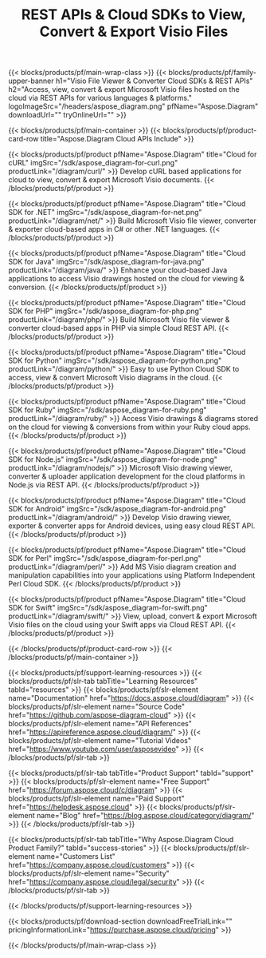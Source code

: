 ﻿---
title: REST APIs & Cloud SDKs to View, Convert & Export Visio Files 
description: Access, view, convert & export Microsoft Visio files hosted on the cloud via REST APIs for various languages & platforms
weight: 10
url: /family
---

{{< blocks/products/pf/main-wrap-class >}}
{{< blocks/products/pf/family-upper-banner h1="Visio File Viewer & Converter Cloud SDKs & REST APIs" h2="Access, view, convert & export Microsoft Visio files hosted on the cloud via REST APIs for various languages & platforms." logoImageSrc="/headers/aspose_diagram.png" pfName="Aspose.Diagram" downloadUrl="" tryOnlineUrl="" >}}

{{< blocks/products/pf/main-container >}}
{{< blocks/products/pf/product-card-row title="Aspose.Diagram Cloud APIs Include" >}}

{{< blocks/products/pf/product pfName="Aspose.Diagram" title="Cloud for cURL" imgSrc="/sdk/aspose_diagram-for-curl.png" productLink="/diagram/curl/" >}}
Develop cURL based applications for cloud to view, convert & export Microsoft Visio documents.
{{< /blocks/products/pf/product >}}

{{< blocks/products/pf/product pfName="Aspose.Diagram" title="Cloud SDK for .NET" imgSrc="/sdk/aspose_diagram-for-net.png" productLink="/diagram/net/" >}}
Build Microsoft Visio file viewer, converter & exporter cloud-based apps in C# or other .NET languages.
{{< /blocks/products/pf/product >}}

{{< blocks/products/pf/product pfName="Aspose.Diagram" title="Cloud SDK for Java" imgSrc="/sdk/aspose_diagram-for-java.png" productLink="/diagram/java/" >}}
Enhance your cloud-based Java applications to access Visio drawings hosted on the cloud for viewing & conversion.
{{< /blocks/products/pf/product >}}

{{< blocks/products/pf/product pfName="Aspose.Diagram" title="Cloud SDK for PHP" imgSrc="/sdk/aspose_diagram-for-php.png" productLink="/diagram/php/" >}}
Build Microsoft Visio file viewer & converter cloud-based apps in PHP via simple Cloud REST API.
{{< /blocks/products/pf/product >}}

{{< blocks/products/pf/product pfName="Aspose.Diagram" title="Cloud SDK for Python" imgSrc="/sdk/aspose_diagram-for-python.png" productLink="/diagram/python/" >}}
Easy to use Python Cloud SDK to access, view & convert Microsoft Visio diagrams in the cloud.
{{< /blocks/products/pf/product >}}

{{< blocks/products/pf/product pfName="Aspose.Diagram" title="Cloud SDK for Ruby" imgSrc="/sdk/aspose_diagram-for-ruby.png" productLink="/diagram/ruby/" >}}
Access Visio drawings & diagrams stored on the cloud for viewing & conversions from within your Ruby cloud apps.
{{< /blocks/products/pf/product >}}

{{< blocks/products/pf/product pfName="Aspose.Diagram" title="Cloud SDK for Node.js" imgSrc="/sdk/aspose_diagram-for-node.png" productLink="/diagram/nodejs/" >}}
Microsoft Visio drawing viewer, converter & uploader application development for the cloud platforms in Node.js via REST API.
{{< /blocks/products/pf/product >}}

{{< blocks/products/pf/product pfName="Aspose.Diagram" title="Cloud SDK for Android" imgSrc="/sdk/aspose_diagram-for-android.png" productLink="/diagram/android/" >}}
Develop Visio drawing viewer, exporter & converter apps for Android devices, using easy cloud REST API.
{{< /blocks/products/pf/product >}}

{{< blocks/products/pf/product pfName="Aspose.Diagram" title="Cloud SDK for Perl" imgSrc="/sdk/aspose_diagram-for-perl.png" productLink="/diagram/perl/" >}}
Add MS Visio diagram creation and manipulation capabilities into your applications using Platform Independent Perl Cloud SDK.
{{< /blocks/products/pf/product >}}

{{< blocks/products/pf/product pfName="Aspose.Diagram" title="Cloud SDK for Swift" imgSrc="/sdk/aspose_diagram-for-swift.png" productLink="/diagram/swift/" >}}
View, upload, convert & export Microsoft Visio files on the cloud using your Swift apps via Cloud REST API.
{{< /blocks/products/pf/product >}}

{{< /blocks/products/pf/product-card-row >}}
{{< /blocks/products/pf/main-container >}}

{{< blocks/products/pf/support-learning-resources >}}
{{< blocks/products/pf/slr-tab tabTitle="Learning Resources" tabId="resources" >}}
{{< blocks/products/pf/slr-element name="Documentation" href="https://docs.aspose.cloud/diagram" >}}
{{< blocks/products/pf/slr-element name="Source Code" href="https://github.com/aspose-diagram-cloud" >}}
{{< blocks/products/pf/slr-element name="API References" href="https://apireference.aspose.cloud/diagram/" >}}
{{< blocks/products/pf/slr-element name="Tutorial Videos" href="https://www.youtube.com/user/asposevideo" >}}
{{< /blocks/products/pf/slr-tab >}}

{{< blocks/products/pf/slr-tab tabTitle="Product Support" tabId="support" >}}
{{< blocks/products/pf/slr-element name="Free Support" href="https://forum.aspose.cloud/c/diagram" >}}
{{< blocks/products/pf/slr-element name="Paid Support" href="https://helpdesk.aspose.cloud" >}}
{{< blocks/products/pf/slr-element name="Blog" href="https://blog.aspose.cloud/category/diagram/" >}}
{{< /blocks/products/pf/slr-tab >}}

{{< blocks/products/pf/slr-tab tabTitle="Why Aspose.Diagram Cloud Product Family?" tabId="success-stories" >}}
{{< blocks/products/pf/slr-element name="Customers List" href="https://company.aspose.cloud/customers" >}}
{{< blocks/products/pf/slr-element name="Security" href="https://company.aspose.cloud/legal/security" >}}
{{< /blocks/products/pf/slr-tab >}}

{{< /blocks/products/pf/support-learning-resources >}}

{{< blocks/products/pf/download-section downloadFreeTrialLink="" pricingInformationLink="https://purchase.aspose.cloud/pricing" >}}

{{< /blocks/products/pf/main-wrap-class >}}
